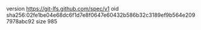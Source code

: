 version https://git-lfs.github.com/spec/v1
oid sha256:02fe1be04e68dc6f1d7e8f0647e60432b586b32c3189ef9b564e2097978abc92
size 985

